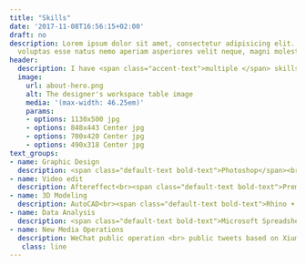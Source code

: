 ```yaml
---
title: "Skills"
date: '2017-11-08T16:56:15+02:00'
draft: no
description: Lorem ipsum dolor sit amet, consectetur adipisicing elit. Dolores porro
  voluptas esse natus nemo aperiam asperiores velit neque, magni molestiae!
header:
  description: I have <span class="accent-text">multiple </span> skills in different areas.
  image:
    url: about-hero.png
    alt: The designer's workspace table image
    media: '(max-width: 46.25em)'
    params:
    - options: 1130x500 jpg
    - options: 848x443 Center jpg
    - options: 700x420 Center jpg
    - options: 490x318 Center jpg
text_groups:
- name: Graphic Design
  description: <span class="default-text bold-text">Photoshop</span><br>Indesign<br><span class="default-text bold-text"> Illustrater </span><br><br>
- name: Video edit
  description: Aftereffect<br><span class="default-text bold-text">Premiere Pro</span><br><br>
- name: 3D Modeling
  description: AutoCAD<br><span class="default-text bold-text">Rhino + Grasshopper</span><br> Sketchup <br><span class="default-text bold-text">ArcGIS Pro</span><br> <br>
- name: Data Analysis
  description: <span class="default-text bold-text">Microsoft Spreadsheet </span> <br> Microsoft SQL <br><br> 
- name: New Media Operations
  description: WeChat public operation <br> public tweets based on Xiumi<br>webblog based on Hugo<br> 
   class: line
---
```



